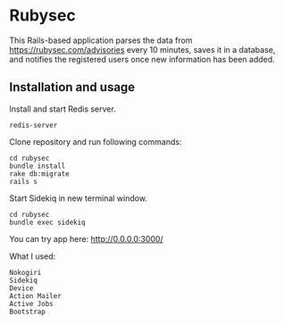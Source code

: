 # Rubysec
This Rails-based application parses the data from https://rubysec.com/advisories every 10 minutes, saves it in a database, and notifies the registered users once new information has been added. 

## Installation and usage

Install and start Redis server.

```
redis-server
```

Clone repository and run following commands:
```
cd rubysec
bundle install
rake db:migrate
rails s
```

Start Sidekiq in new terminal window.
```
cd rubysec
bundle exec sidekiq
```

You can try app here: http://0.0.0.0:3000/

What I used:
```
Nokogiri
Sidekiq
Device
Action Mailer
Active Jobs
Bootstrap
```
